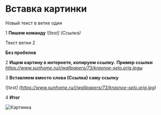 # Вставка картинки 
Новый текст в ветке один

1 **Пишем команду**
*![test] (Ссылка)*

Текст ветки 2

**Без пробелов**

2 **Ищем картину в интернете, копируем ссылку.**
**Пример ссылки**
*https://www.sunhome.ru/i/wallpapers/73/krasnoe-selo.orig.jpgы*

3 **Вставляем вместо слова (Ссылка) саму ссылку**

*![test] (https://www.sunhome.ru/i/wallpapers/73/krasnoe-selo.orig.jpg)*

4 **Итог**

![Картинка](https://www.sunhome.ru/i/wallpapers/73/krasnoe-selo.orig.jpg)